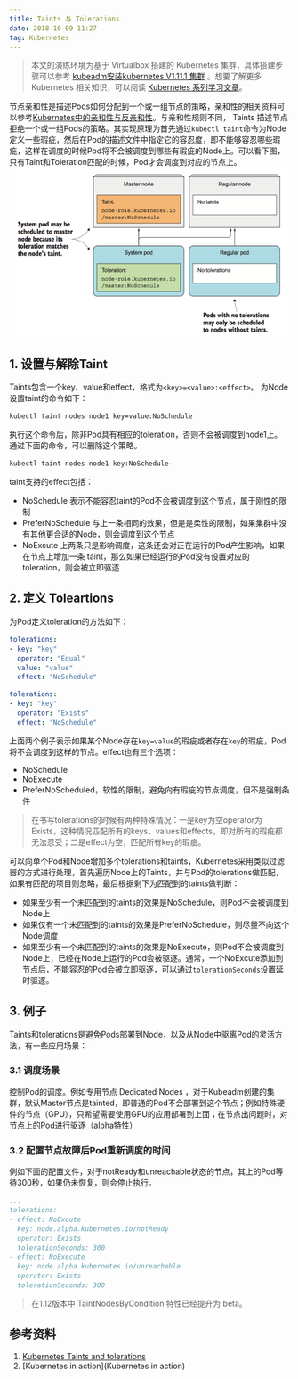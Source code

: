 ```yaml
---
title: Taints 与 Tolerations
date: 2018-10-09 11:27
tag: Kubernetes
---
```


> 本文的演练环境为基于 Virtualbox 搭建的 Kubernetes 集群，具体搭建步骤可以参考 [kubeadm安装kubernetes V1.11.1 集群](https://www.edulinks.cn/2018/07/24/20180724-kubeadm-install-kubernetes/) 。想要了解更多 Kubernetes 相关知识，可以阅读 [Kubernetes 系列学习文章](http://edulinks.cn/2020/10/16/20201016-kubernetes-articles/)。

节点亲和性是描述Pods如何分配到一个或一组节点的策略，亲和性的相关资料可以参考[Kubernetes中的亲和性与反亲和性](https://www.cnblogs.com/cocowool/p/kubernetes_affinity.html)。与亲和性规则不同， Taints 描述节点拒绝一个或一组Pods的策略。其实现原理为首先通过```kubectl taint```命令为Node定义一些瑕疵，然后在Pod的描述文件中指定它的容忍度，即不能够容忍哪些瑕疵，这样在调度的时候Pod将不会被调度到哪些有瑕疵的Node上。可以看下图，只有Taint和Toleration匹配的时候，Pod才会调度到对应的节点上。
![](./20181009-taints-and-tolerations/39469-20181120165032819-1378108684.png)

## 1. 设置与解除Taint
Taints包含一个key、value和effect，格式为```<key>=<value>:<effect>```。
为Node设置taint的命令如下：
```bash
kubectl taint nodes node1 key=value:NoSchedule
```
执行这个命令后，除非Pod具有相应的toleration，否则不会被调度到node1上。
通过下面的命令，可以删除这个策略。
```bash
kubectl taint nodes node1 key:NoSchedule-
```
taint支持的effect包括：

* NoSchedule 表示不能容忍taint的Pod不会被调度到这个节点，属于刚性的限制
* PreferNoSchedule 与上一条相同的效果，但是是柔性的限制，如果集群中没有其他更合适的Node，则会调度到这个节点
* NoExcute 上两条只是影响调度，这条还会对正在运行的Pod产生影响，如果在节点上增加一条 taint，那么如果已经运行的Pod没有设置对应的toleration，则会被立即驱逐

## 2. 定义 Toleartions
为Pod定义toleration的方法如下：
```yaml
tolerations:
- key: "key"
  operator: "Equal"
  value: "value"
  effect: "NoSchedule"
```
```yaml
tolerations:
- key: "key"
  operator: "Exists"
  effect: "NoSchedule"
```
上面两个例子表示如果某个Node存在```key=value```的瑕疵或者存在```key```的瑕疵，Pod将不会调度到这样的节点。effect也有三个选项：

* NoSchedule
* NoExecute
* PreferNoScheduled，软性的限制，避免向有瑕疵的节点调度，但不是强制条件
> 在书写tolerations的时候有两种特殊情况：一是key为空operator为Exists，这种情况匹配所有的keys、values和effects，即对所有的瑕疵都无法忍受；二是effect为空，匹配所有key的瑕疵。

可以向单个Pod和Node增加多个tolerations和taints，Kubernetes采用类似过滤器的方式进行处理，首先遍历Node上的Taints，并与Pod的tolerations做匹配，如果有匹配的项目则忽略，最后根据剩下为匹配到的taints做判断：

* 如果至少有一个未匹配到的taints的效果是NoSchedule，则Pod不会被调度到Node上
* 如果仅有一个未匹配到的taints的效果是PreferNoSchedule，则尽量不向这个Node调度
* 如果至少有一个未匹配到的taints的效果是NoExecute，则Pod不会被调度到Node上，已经在Node上运行的Pod会被驱逐。通常，一个NoExcute添加到节点后，不能容忍的Pod会被立即驱逐，可以通过```tolerationSeconds```设置延时驱逐。

## 3. 例子
Taints和tolerations是避免Pods部署到Node，以及从Node中驱离Pod的灵活方法，有一些应用场景：

### 3.1 调度场景
控制Pod的调度。例如专用节点 Dedicated Nodes ，对于Kubeadm创建的集群，默认Master节点是tainted，即普通的Pod不会部署到这个节点；例如特殊硬件的节点（GPU），只希望需要使用GPU的应用部署到上面；在节点出问题时，对节点上的Pod进行驱逐（alpha特性）

### 3.2 配置节点故障后Pod重新调度的时间
例如下面的配置文件，对于notReady和unreachable状态的节点，其上的Pod等待300秒，如果仍未恢复，则会停止执行。
```yaml
...
tolerations:
- effect: NoExcute
  key: node.alpha.kubernetes.io/notReady
  operator: Exists
  tolerationSeconds: 300
- effect: NoExecute
  key: node.alpha.kubernetes.io/unreachable
  operator: Exists
  tolerationSeconds: 300
```
> 在1.12版本中 TaintNodesByCondition 特性已经提升为 beta。

## 参考资料

1. [Kubernetes Taints and tolerations](https://kubernetes.io/docs/concepts/configuration/taint-and-toleration/)
2. [Kubernetes in action](Kubernetes in action)












